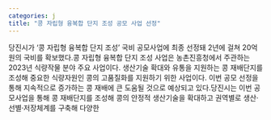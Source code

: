 ```yaml
---
categories: j
title: "콩 자립형 융복합 단지 조성 공모 사업 선정"
---
```

당진시가 ‘콩 자립형 융복합 단지 조성’ 국비 공모사업에 최종 선정돼 2년에 걸쳐 20억 원의 국비를 확보했다.콩 자립형 융복합 단지 조성 사업은 농촌진흥청에서 주관하는 2023년 식량작물 분야 주요 사업이다. 생산기술 확대와 유통을 지원하는 콩 재배단지를 조성해 중요한 식량자원인 콩의 고품질화를 지원하기 위한 사업이다. 이번 공모 선정을 통해 지속적으로 증가하는 콩 재배에 큰 도움될 것으로 예상되고 있다.당진시는 이번 공모사업을 통해 콩 재배단지를 조성해 콩의 안정적 생산기술을 확대하고 권역별로 생산·선별·저장체계를 구축해 다양한